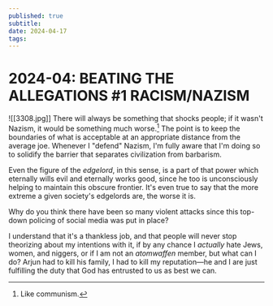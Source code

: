 ```yaml
---
published: true
subtitle: 
date: 2024-04-17
tags: 
---
```


#  2024-04: BEATING THE ALLEGATIONS #1 RACISM/NAZISM
![[3308.jpg]]
There will always be something that shocks people; if it wasn't Nazism, it would be something much worse.[^1] The point is to keep the boundaries of what is acceptable at an appropriate distance from the average joe. Whenever I "defend" Nazism, I'm fully aware that I'm doing so to solidify the barrier that separates civilization from barbarism.

[^1]: Like communism.

Even the figure of the *edgelord*, in this sense, is a part of that power which eternally wills evil and eternally works good, since he too is unconsciously helping to maintain this obscure frontier. It's even true to say that the more extreme a given society's edgelords are, the worse it is.

Why do you think there have been so many violent attacks since this top-down policing of social media was put in place?

I understand that it's a thankless job, and that people will never stop theorizing about my intentions with it, if by any chance I *actually* hate Jews, women, and niggers, or if I am not an *atomwaffen* member, but what can I do? Arjun had to kill his family, I had to kill my reputation—he and I are just fulfilling the duty that God has entrusted to us as best we can.